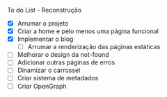 To do List - Reconstrução

- [x] Arrumar o projeto
- [x] Criar a home e pelo menos uma página funcional
- [x] Implementar o blog
    - [ ] Arrumar a renderização das páginas estáticas
- [ ] Melhorar o design da not-found
- [ ] Adicionar outras páginas de erros
- [ ] Dinamizar o carrossel 
- [ ] Criar sistema de metadados
- [ ] Criar OpenGraph

<!-- - [ ] Migrar para Metadata API;
- [ ] Terminar o metadada do windows 10;
- [ ] Arrumar o botão de tema;
- [ ] Automatizar os metadados;
- [ ] Refatorar componentes;
- [ ] Imagens devem utilizar o [componente react "Image"](https://nextjs.org/docs/pages/building-your-application/optimizing/images);
    - [ ] A imagem do componente "Carousel" deve deixar de ser um background
- [ ] Criar a página do manifesto -->